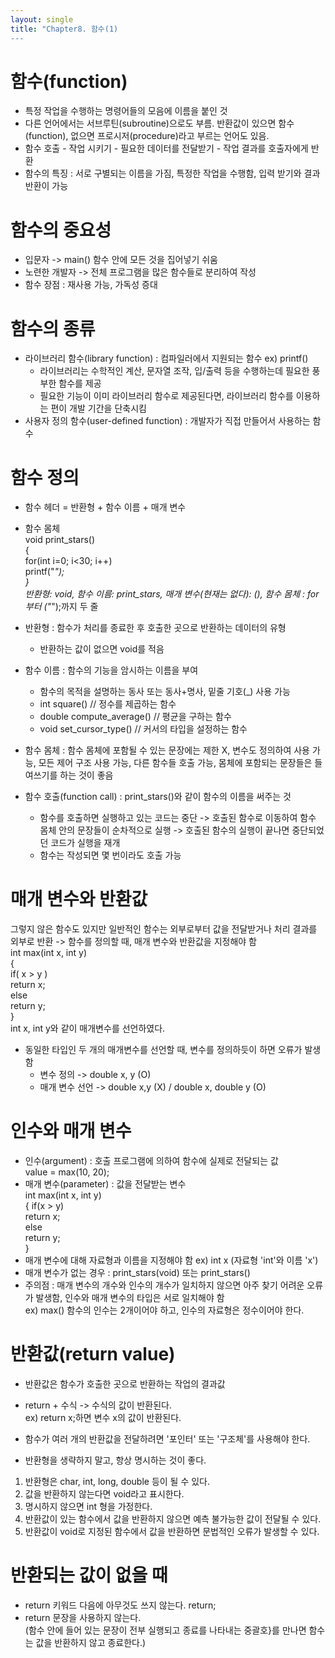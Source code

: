 ```yaml
---
layout: single
title: "Chapter8. 함수(1)
---
```


# 함수(function)

+ 특정 작업을 수행하는 명령어들의 모음에 이름을 붙인 것   
+ 다른 언어에서는 서브루틴(subroutine)으로도 부름. 반환값이 있으면 함수(function), 없으면 프로시저(procedure)라고 부르는 언어도 있음.   
+ 함수 호출 - 작업 시키기 - 필요한 데이터를 전달받기 - 작업 결과를 호출자에게 반환   
+ 함수의 특징 : 서로 구별되는 이름을 가짐, 특정한 작업을 수행함, 입력 받기와 결과 반환이 가능   

# 함수의 중요성

+ 입문자 -> main() 함수 안에 모든 것을 집어넣기 쉬움   
+ 노련한 개발자 -> 전체 프로그램을 많은 함수들로 분리하여 작성   
+ 함수 장점 : 재사용 가능, 가독성 증대   

# 함수의 종류

+ 라이브러리 함수(library function) : 컴파일러에서 지원되는 함수 ex) printf()   
  + 라이브러리는 수학적인 계산, 문자열 조작, 입/출력 등을 수행하는데 필요한 풍부한 함수를 제공   
  + 필요한 기능이 이미 라이브러리 함수로 제공된다면, 라이브러리 함수를 이용하는 편이 개발 기간을 단축시킴   
+ 사용자 정의 함수(user-defined function) : 개발자가 직접 만들어서 사용하는 함수   

# 함수 정의

+ 함수 헤더 = 반환형 + 함수 이름 + 매개 변수   
+ 함수 몸체   
void print_stars()   
{   
    for(int i=0; i<30; i++)   
        printf("*");   
}   
반환형: void, 함수 이름: print_stars, 매개 변수(현재는 없다): (), 함수 몸체 : for부터 ("*");까지 두 줄   

+ 반환형 : 함수가 처리를 종료한 후 호출한 곳으로 반환하는 데이터의 유형   
  + 반환하는 값이 없으면 void를 적음   
+ 함수 이름 : 함수의 기능을 암시하는 이름을 부여   
  + 함수의 목적을 설명하는 동사 또는 동사+명사, 밑줄 기호(_) 사용 가능   
  + int square() // 정수를 제곱하는 함수   
  + double compute_average() // 평균을 구하는 함수   
  + void set_cursor_type() // 커서의 타입을 설정하는 함수   
+ 함수 몸체 : 함수 몸체에 포함될 수 있는 문장에는 제한 X, 변수도 정의하여 사용 가능, 모든 제어 구조 사용 가능, 다른 함수들 호출 가능, 몸체에 포함되는 문장들은 들여쓰기를 하는 것이 좋음   
+ 함수 호출(function call) : print_stars()와 같이 함수의 이름을 써주는 것   
  + 함수를 호출하면 실행하고 있는 코드는 중단 -> 호출된 함수로 이동하여 함수 몸체 안의 문장들이 순차적으로 실행 -> 호출된 함수의 실행이 끝나면 중단되었던 코드가 실행을 재개   
  + 함수는 작성되면 몇 번이라도 호출 가능   

# 매개 변수와 반환값

그렇지 않은 함수도 있지만 일반적인 함수는 외부로부터 값을 전달받거나 처리 결과를 외부로 반환 -> 함수를 정의할 때, 매개 변수와 반환값을 지정해야 함   
int max(int x, int y)   
{   
    if( x > y )   
        return x;   
    else   
        return y;   
}   
int x, int y와 같이 매개변수를 선언하였다.   
+ 동일한 타입인 두 개의 매개변수를 선언할 때, 변수를 정의하듯이 하면 오류가 발생함   
  + 변수 정의 -> double x, y (O)   
  + 매개 변수 선언 -> double x,y (X) / double x, double y (O)   

# 인수와 매개 변수

+ 인수(argument) : 호출 프로그램에 의하여 함수에 실제로 전달되는 값   
value = max(10, 20);
+ 매개 변수(parameter) : 값을 전달받는 변수   
int max(int x, int y)   
{
    if(x > y)   
        return x;   
    else   
        return y;   
}   
+ 매개 변수에 대해 자료형과 이름을 지정해야 함 ex) int x (자료형 'int'와 이름 'x')   
+ 매개 변수가 없는 경우 : print_stars(void) 또는 print_stars()   
+ 주의점 : 매개 변수의 개수와 인수의 개수가 일치하지 않으면 아주 찾기 어려운 오류가 발생함, 인수와 매개 변수의 타입은 서로 일치해야 함   
ex) max() 함수의 인수는 2개이어야 하고, 인수의 자료형은 정수이어야 한다.   

# 반환값(return value)

+ 반환값은 함수가 호출한 곳으로 반환하는 작업의 결과값   
+ return + 수식 -> 수식의 값이 반환된다.   
ex) return x;하면 변수 x의 값이 반환된다.   
+ 함수가 여러 개의 반환값을 전달하려면 '포인터' 또는 '구조체'를 사용해야 한다.   

+ 반환형을 생략하지 말고, 항상 명시하는 것이 좋다.   
1. 반환형은 char, int, long, double 등이 될 수 있다.   
2. 값을 반환하지 않는다면 void라고 표시한다.   
3. 명시하지 않으면 int 형을 가정한다.   
4. 반환값이 있는 함수에서 값을 반환하지 않으면 예측 불가능한 값이 전달될 수 있다.   
5. 반환값이 void로 지정된 함수에서 값을 반환하면 문법적인 오류가 발생할 수 있다.   

# 반환되는 값이 없을 때

+ return 키워드 다음에 아무것도 쓰지 않는다. return;   
+ return 문장을 사용하지 않는다.   
(함수 안에 들어 있는 문장이 전부 실행되고 종료를 나타내는 중괄호}를 만나면 함수는 값을 반환하지 않고 종료한다.)   
